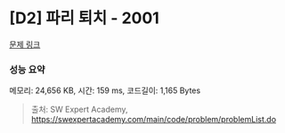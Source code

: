 # [D2] 파리 퇴치 - 2001 

[문제 링크](https://swexpertacademy.com/main/code/problem/problemDetail.do?contestProbId=AV5PzOCKAigDFAUq) 

### 성능 요약

메모리: 24,656 KB, 시간: 159 ms, 코드길이: 1,165 Bytes



> 출처: SW Expert Academy, https://swexpertacademy.com/main/code/problem/problemList.do